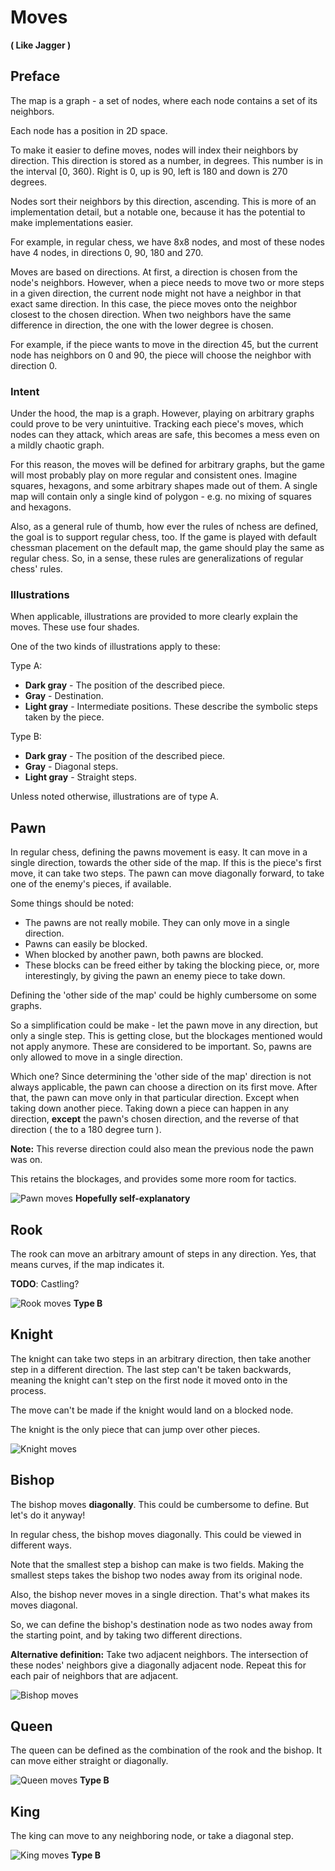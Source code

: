 # Moves #
__( Like Jagger )__

## Preface ##

The map is a graph - a set of nodes, where each node contains a set of its neighbors.

Each node has a position in 2D space.

To make it easier to define moves, nodes will index their neighbors by direction.
This direction is stored as a number, in degrees. This number is in the interval [0, 360). Right is 0, up is 90, left is 180 and down is 270 degrees.

Nodes sort their neighbors by this direction, ascending. This is more of an implementation detail, but a notable one, because it has the potential to make implementations easier.

For example, in regular chess, we have 8x8 nodes, and most of these nodes have 4 nodes, in directions 0, 90, 180 and 270.

Moves are based on directions. At first, a direction is chosen from the node's neighbors. However, when a piece needs to move two or more steps in a given direction, the current node might not have a neighbor in that exact same direction. In this case, the piece moves onto the neighbor closest to the chosen direction. When two neighbors have the same difference in direction, the one with the lower degree is chosen.

For example, if the piece wants to move in the direction 45, but the current node has neighbors on 0 and 90, the piece will choose the neighbor with direction 0.

### Intent ###

Under the hood, the map is a graph. However, playing on arbitrary graphs could prove to be very unintuitive. Tracking each piece's moves, which nodes can they attack, which areas are safe, this becomes a mess even on a mildly chaotic graph.

For this reason, the moves will be defined for arbitrary graphs, but the game will most probably play on more regular and consistent ones. Imagine squares, hexagons, and some arbitrary shapes made out of them. A single map will contain only a single kind of polygon - e.g. no mixing of squares and hexagons.

Also, as a general rule of thumb, how ever the rules of nchess are defined, the goal is to support regular chess, too. If the game is played with default chessman placement on the default map, the game should play the same as regular chess. So, in a sense, these rules are generalizations of regular chess' rules.

### Illustrations ###

When applicable, illustrations are provided to more clearly explain the moves. These use four shades.

One of the two kinds of illustrations apply to these:

Type A:
  * **Dark gray** - The position of the described piece.
  * **Gray** - Destination.
  * **Light gray** - Intermediate positions. These describe the symbolic steps taken by the piece.

Type B:
  * **Dark gray** - The position of the described piece.
  * **Gray** - Diagonal steps.
  * **Light gray** -  Straight steps.

Unless noted otherwise, illustrations are of type A.

## Pawn ##

In regular chess, defining the pawns movement is easy. It can move in a single direction, towards the other side of the map. If this is the piece's first move, it can take two steps. The pawn can move diagonally forward, to take one of the enemy's pieces, if available.

Some things should be noted:
  * The pawns are not really mobile. They can only move in a single direction.
  * Pawns can easily be blocked.
  * When blocked by another pawn, both pawns are blocked.
  * These blocks can be freed either by taking the blocking piece, or, more interestingly, by giving the pawn an enemy piece to take down.

Defining the 'other side of the map' could be highly cumbersome on some graphs.

So a simplification could be make - let the pawn move in any direction, but only a single step. This is getting close, but the blockages mentioned would not apply anymore. These are considered to be important. So, pawns are only allowed to move in a single direction.

Which one? Since determining the 'other side of the map' direction is not always applicable, the pawn can choose a direction on its first move. After that, the pawn can move only in that particular direction. Except when taking down another piece. Taking down a piece can happen in any direction, **except** the pawn's chosen direction, and the reverse of that direction ( the to a 180 degree turn ).

**Note:** This reverse direction could also mean the previous node the pawn was on.

This retains the blockages, and provides some more room for tactics.

![Pawn moves](imgs/moves/pawn.png)
__Hopefully self-explanatory__

## Rook ##

The rook can move an arbitrary amount of steps in any direction. Yes, that means curves, if the map indicates it.

__TODO__: Castling?

![Rook moves](imgs/moves/rook.png)
__Type B__

## Knight ##

The knight can take two steps in an arbitrary direction, then take another step in a different direction. The last step can't be taken backwards, meaning the knight can't step on the first node it moved onto in the process.

The move can't be made if the knight would land on a blocked node.

The knight is the only piece that can jump over other pieces.

![Knight moves](imgs/moves/knight.png)

## Bishop ##

The bishop moves __diagonally__. This could be cumbersome to define. But let's do it anyway!  

In regular chess, the bishop moves diagonally. This could be viewed in different ways.

Note that the smallest step a bishop can make is two fields. Making the smallest steps takes the bishop two nodes away from its original node.

Also, the bishop never moves in a single direction. That's what makes its moves diagonal.

So, we can define the bishop's destination node as two nodes away from the starting point, and by taking two different directions.

__Alternative definition:__ Take two adjacent neighbors. The intersection of these nodes' neighbors give a diagonally adjacent node. Repeat this for each pair of neighbors that are adjacent.

![Bishop moves](imgs/moves/bishop.png)

## Queen ##

The queen can be defined as the combination of the rook and the bishop. It can move either straight or diagonally.

![Queen moves](imgs/moves/queen.png)
__Type B__

## King ##

The king can move to any neighboring node, or take a diagonal step.

![King moves](imgs/moves/king.png)
__Type B__
